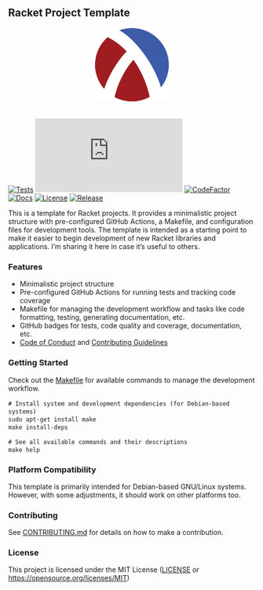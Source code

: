## Racket Project Template

<div align="center">
  <picture>
    <img alt="Racket Logo" src="logo.svg" height="30%" width="30%">
  </picture>
</div>
<br>

[![Tests](https://img.shields.io/github/actions/workflow/status/habedi/template-racket-project/tests.yml?label=tests&style=flat&logo=github)](https://github.com/habedi/template-racket-project/actions/workflows/tests.yml)
[![Code Coverage](https://badgen.net/https/habedi.github.io/template-racket-project/badge.json)](https://habedi.github.io/template-racket-project)
[![CodeFactor](https://img.shields.io/codefactor/grade/github/habedi/template-racket-project?label=code%20quality&style=flat&logo=codefactor)](https://www.codefactor.io/repository/github/habedi/template-racket-project)
[![Docs](https://img.shields.io/badge/docs-latest-007ec6?label=docs&style=flat&logo=readthedocs)](docs)
[![License](https://img.shields.io/badge/license-MIT-007ec6?label=license&style=flat&logo=open-source-initiative)](https://github.com/habedi/template-racket-project)
[![Release](https://img.shields.io/github/release/habedi/template-racket-project.svg?label=release&style=flat&logo=github)](https://github.com/habedi/template-racket-project/releases/latest)

This is a template for Racket projects.
It provides a minimalistic project structure with pre-configured GitHub Actions, a Makefile,
and configuration files for development tools.
The template is intended as a starting point to make it easier to begin development of new Racket libraries
and applications.
I’m sharing it here in case it’s useful to others.

### Features

- Minimalistic project structure
- Pre-configured GitHub Actions for running tests and tracking code coverage
- Makefile for managing the development workflow and tasks like code formatting, testing, generating documentation, etc.
- GitHub badges for tests, code quality and coverage, documentation, etc.
- [Code of Conduct](CODE_OF_CONDUCT.md) and [Contributing Guidelines](CONTRIBUTING.md)

### Getting Started

Check out the [Makefile](Makefile) for available commands to manage the development workflow.

```shell
# Install system and development dependencies (for Debian-based systems)
sudo apt-get install make
make install-deps
```

```shell
# See all available commands and their descriptions
make help
```

### Platform Compatibility

This template is primarily intended for Debian-based GNU/Linux systems. However, with some adjustments,
it should work on other platforms too.

### Contributing

See [CONTRIBUTING.md](CONTRIBUTING.md) for details on how to make a contribution.

### License

This project is licensed under the MIT License ([LICENSE](LICENSE) or https://opensource.org/licenses/MIT)
